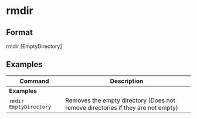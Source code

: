 # rmdir

## Format

rmdir [EmptyDirectory]

## Examples

| **Command**   | **Description**   | 
| --------------|-------------------|
| **Examples** |
| `rmdir EmptyDirectory` | Removes the empty directory (Does not remove directories if they are not empty) |